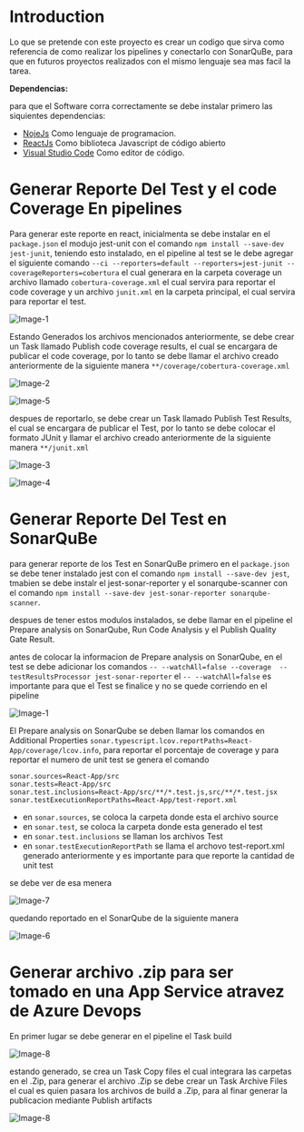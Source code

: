 # Introduction 
Lo que se pretende con este proyecto es crear un codigo que sirva como referencia de como realizar los pipelines y conectarlo con SonarQuBe, para que en futuros proyectos realizados con el mismo lenguaje sea mas facil la tarea.

**Dependencias:** 

para que el Software corra correctamente se debe instalar primero las siquientes dependencias:
- [NojeJs](https://nodejs.org/es/download/) Como lenguaje de programacion.
- [ReactJs](https://es.reactjs.org/) Como biblioteca Javascript de código abierto
- [Visual Studio Code](https://code.visualstudio.com/download) Como editor de código. 

# Generar Reporte Del Test y el code Coverage En pipelines

Para generar este reporte en react, inicialmenta se debe instalar en el ```package.json``` el modujo jest-unit con el comando ```npm install --save-dev jest-junit```, teniendo esto instalado, en el pipeline al test se le debe agregar el siguiente comando ```--ci --reporters=default --reporters=jest-junit --coverageReporters=cobertura``` el cual generara en la carpeta coverage un archivo llamado ```cobertura-coverage.xml``` el cual servira para reportar el code coverage y un archivo ```junit.xml``` en la carpeta principal, el cual servira para reportar el test.

![Image-1](https://i.postimg.cc/nrnS7DnZ/Captura1.png)

Estando Generados los archivos mencionados anteriormente, se debe crear un Task llamado Publish code coverage results, el cual se encargara de publicar el code coverage, por lo tanto se debe llamar el archivo creado anteriormente de la siguiente manera ```**/coverage/cobertura-coverage.xml```

![Image-2](https://i.postimg.cc/9018BQf9/Captura2.png)

![Image-5](https://i.postimg.cc/DwGN9Fj9/Captura5.png)

despues de reportarlo, se debe crear un Task llamado Publish Test Results, el cual se encargara de publicar el Test, por lo tanto se debe colocar el formato JUnit y llamar el archivo creado anteriormente de la siguiente manera ```**/junit.xml```

![Image-3](https://i.postimg.cc/ry9PTQ9p/Captura3.png)

![Image-4](https://i.postimg.cc/BQky7tg5/Captura4.png)

# Generar Reporte Del Test en SonarQuBe

para generar reporte de los Test en SonarQuBe primero en el ```package.json``` se debe tener instalado jest con el comando ```npm install --save-dev jest```, tmabien se debe instalr el jest-sonar-reporter y el sonarqube-scanner con el comando ```npm install --save-dev jest-sonar-reporter sonarqube-scanner```.

despues de tener estos modulos instalados, se debe llamar en el pipeline el Prepare analysis on SonarQube, Run Code Analysis y el Publish Quality Gate Result.

antes de colocar la informacion de Prepare analysis on SonarQube, en el test se debe adicionar los comandos ```-- --watchAll=false --coverage  --testResultsProcessor jest-sonar-reporter``` el ```-- --watchAll=false``` es importante para que el Test se finalice y no se quede corriendo en el pipeline

![Image-1](https://i.postimg.cc/nrnS7DnZ/Captura1.png)

El Prepare analysis on SonarQube se deben llamar los comandos en Additional Properties ```sonar.typescript.lcov.reportPaths=React-App/coverage/lcov.info```, para reportar el porcentaje de coverage y para reportar el numero de unit test se genera el comando 
```
sonar.sources=React-App/src
sonar.tests=React-App/src
sonar.test.inclusions=React-App/src/**/*.test.js,src/**/*.test.jsx
sonar.testExecutionReportPaths=React-App/test-report.xml
```
- en ```sonar.sources```, se coloca la carpeta donde esta el archivo source
- en ```sonar.test```, se coloca la carpeta donde esta generado el test
- en ```sonar.test.inclusions``` se llaman los archivos Test
- en ```sonar.testExecutionReportPath``` se llama el archovo test-report.xml generado anteriormente y es importante para que reporte la cantidad de unit test

se debe ver de esa menera

![Image-7](https://i.postimg.cc/1R0Pnkpc/Captura7.png)

quedando reportado en el SonarQube de la siguiente manera 

![Image-6](https://i.postimg.cc/Xqg0R5VD/Captura6.png)

# Generar archivo .zip para ser tomado en una App Service atravez de Azure Devops 

En primer lugar se debe generar en el pipeline el Task build

![Image-8](https://i.postimg.cc/1zv3bLzZ/Captura8.png)

estando generado, se crea un Task Copy files el cual integrara las carpetas en el .Zip, para generar el archivo .Zip se debe crear un Task Archive Files el cual es quien pasara los archivos de build a .Zip, para al finar generar la publicacion mediante Publish artifacts

![Image-8](https://i.postimg.cc/MT4KpVRP/Captura9.png)






  
